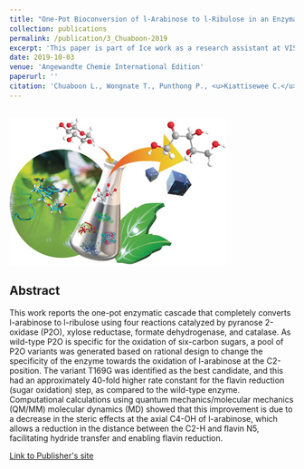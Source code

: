 ```yaml
---
title: "One-Pot Bioconversion of l-Arabinose to l-Ribulose in an Enzymatic Cascade"
collection: publications
permalink: /publication/3_Chuaboon-2019
excerpt: 'This paper is part of Ice work as a research assistant at VISTEC.'
date: 2019-10-03
venue: 'Angewandte Chemie International Edition'
paperurl: ''
citation: 'Chuaboon L., Wongnate T., Punthong P., <u>Kiattisewee C.</u>, Lawan N., Hsu C.Y., Lin C.H., Bornscheuer U.T., Chaiyen P.<sup>†</sup> (2019). &quot;One-Pot Bioconversion of l-Arabinose to l-Ribulose in an Enzymatic Cascade.&quot; <i>Angewandte Chemie International Edition</i>. 58(8):2428-2432. PMID: 30605256.'
---
```


<br/><img src='/images/3_Chuaboon-2019.jpg'>
## Abstract

This work reports the one-pot enzymatic cascade that completely converts l-arabinose to l-ribulose using four reactions catalyzed by pyranose 2-oxidase (P2O), xylose reductase, formate dehydrogenase, and catalase. As wild-type P2O is specific for the oxidation of six-carbon sugars, a pool of P2O variants was generated based on rational design to change the specificity of the enzyme towards the oxidation of l-arabinose at the C2-position. The variant T169G was identified as the best candidate, and this had an approximately 40-fold higher rate constant for the flavin reduction (sugar oxidation) step, as compared to the wild-type enzyme. Computational calculations using quantum mechanics/molecular mechanics (QM/MM) molecular dynamics (MD) showed that this improvement is due to a decrease in the steric effects at the axial C4-OH of l-arabinose, which allows a reduction in the distance between the C2-H and flavin N5, facilitating hydride transfer and enabling flavin reduction.

[Link to Publisher's site](https://onlinelibrary.wiley.com/doi/10.1002/anie.201814219)
